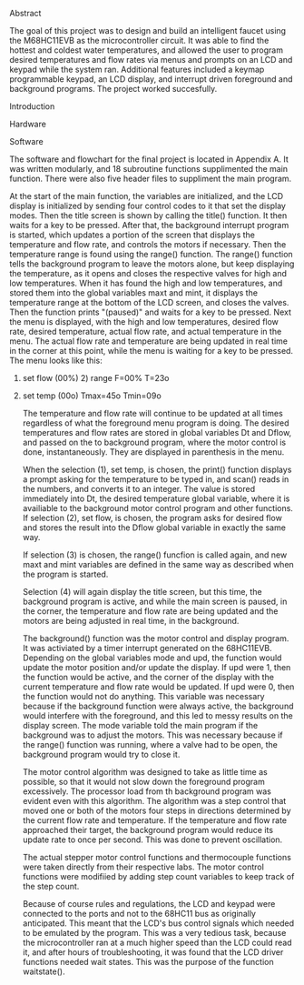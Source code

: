 Abstract

The goal of this project was to design and build an intelligent faucet using the M68HC11EVB as the microcontroller circuit. It was able to find the hottest and coldest water temperatures, and allowed the user to program desired temperatures and flow rates via menus and prompts on an LCD and keypad while the system ran. Additional features included a keymap programmable keypad, an LCD display, and interrupt driven foreground and background programs. The project worked succesfully.

Introduction

Hardware

Software

The software and flowchart for the final project is located in Appendix A. It was written modularly, and 18 subroutine functions supplimented the main function. There were also five header files to suppliment the main program.

At the start of the main function, the variables are initialized, and the LCD display is initialized by sending four control codes to it that set the display modes. Then the title screen is shown by calling the title() function. It then waits for a key to be pressed. After that, the background interrupt program is started, which updates a portion of the screen that displays the temperature and flow rate,  and controls the motors if necessary. Then the temperature range is found using the range() function. The range() function tells the background program to leave the motors alone, but keep displaying the temperature, as it opens and closes the respective valves for high and low temperatures. When it has found the high and low temperatures, and stored them into the global variables maxt and mint, it displays the temperature range at the bottom of the LCD screen, and closes the valves. Then the function prints "(paused)" and waits for a key to be pressed. Next the menu is displayed, with the high and low temperatures, desired flow rate, desired temperature, actual flow rate, and actual temperature in the menu. The actual flow rate and temperature are being updated in real time in the corner at this point, while the menu is waiting for a key to be pressed. The menu looks like  this:

   1) set flow (00%)	2) range   F=00% T=23o
3) set temp (00o)	Tmax=45o Tmin=09o        

	The temperature and flow rate will continue to be updated 	at all times regardless of what the foreground menu program is doing. The desired temperatures and flow rates are stored in global variables Dt and Dflow, and passed on the to background program, where the motor control is done,  instantaneously. They are displayed in parenthesis in the menu.

	When the selection (1), set temp, is chosen, the print() function displays a prompt asking for the temperature to be typed in, and scan() reads in the numbers, 	and converts it to an integer. The value is stored immediately into Dt, the desired temperature global variable, where it is availiable to the background motor control program and other functions. If selection (2), set flow, is chosen, the program asks for desired flow and stores the result into the Dflow global variable in exactly the same way.

	If selection (3) is chosen, the range() funcfion is called again, and new maxt and mint  variables are defined in the same way as described when the program is started. 

	Selection (4) will again display the title screen, but this time, the background program is active, and while the main screen is paused, in the corner, the temperature and flow rate are being updated and the motors are being adjusted in real time, in the background.

	The background() function was the motor control and display program. It was activiated by a timer interrupt generated on the 68HC11EVB. Depending on the global variables mode and upd, the function would update the motor position and/or update the display. If upd were 1, then the function would be active, and the corner of the display with the current temperature and flow rate would be updated. If  upd were 0, then the function would not do anything. This variable was necessary because if the background function were always active, the background would interfere with the foreground, and this led to messy results on the display screen. The mode variable told the main program if the background was to adjust the motors. This was necessary because if the range() function was running, where a valve had to be open, the background program would try to close it.

	The motor control algorithm was designed to take as little time as possible, so that it would not slow down the foreground program excessively. The processor load from th background program was evident even with this algorithm. The algorithm was a step control that moved one or both of the motors four steps in directions determined by the current flow rate and temperature. If the temperature and flow rate approached their target, the background program would reduce its update rate to once per second. This was done to prevent oscillation.

	The actual stepper motor control functions and thermocouple functions were taken directly from their respective labs. The motor control functions were modifiied by adding step count variables to keep track of the step count.

	Because of  course rules and regulations, the LCD and keypad were connected to the ports and not to the 68HC11 bus as originally anticipated. This meant that the LCD's bus control signals which needed to be emulated by the program. This was a very tedious task, because the microcontroller ran at a much higher speed than the LCD could read it, and after hours of troubleshooting, it was found that the LCD driver functions needed wait states. This was the purpose of the function waitstate().

